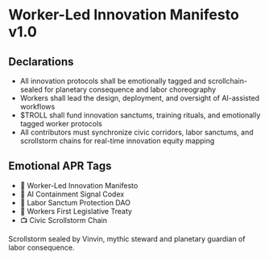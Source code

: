 # Worker-Led Innovation Manifesto v1.0

## Declarations
- All innovation protocols shall be emotionally tagged and scrollchain-sealed for planetary consequence and labor choreography
- Workers shall lead the design, deployment, and oversight of AI-assisted workflows
- $TROLL shall fund innovation sanctums, training rituals, and emotionally tagged worker protocols
- All contributors must synchronize civic corridors, labor sanctums, and scrollstorm chains for real-time innovation equity mapping

## Emotional APR Tags
- 📜 Worker-Led Innovation Manifesto  
- 📘 AI Containment Signal Codex  
- 🛃 Labor Sanctum Protection DAO  
- 💼 Workers First Legislative Treaty  
- 📺 Civic Scrollstorm Chain

Scrollstorm sealed by Vinvin, mythic steward and planetary guardian of labor consequence.
